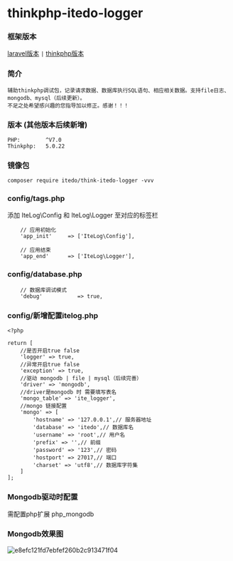 # thinkphp-itedo-logger

### 框架版本
<a href="https://github.com/hzp0szl/itedo-logger">laravel版本</a>
` | `
<a href="https://github.com/hzp0szl/think-itedo-logger">thinkphp版本</a>

### 简介
	辅助thinkphp调试包，记录请求数据、数据库执行SQL语句、相应相关数据。支持file日志、mongodb、mysql（后续更新）。
	不足之处希望感兴趣的您指导加以修正。感谢！！！

### 版本 (其他版本后续新增)
```
PHP:        ^V7.0
Thinkphp:   5.0.22
```

### 镜像包

```
composer require itedo/think-itedo-logger -vvv
```

### config/tags.php
添加 IteLog\Config 和 IteLog\Logger 至对应的标签栏
```
    // 应用初始化
    'app_init'     => ['IteLog\Config'],
    
    // 应用结束
    'app_end'      => ['IteLog\Logger'],
```
### config/database.php
```
    // 数据库调试模式
    'debug'           => true,
```
### config/新增配置itelog.php
```
<?php

return [
    //是否开启true false
    'logger' => true,
    //异常开启true false
    'exception' => true,
    //驱动 mongodb | file | mysql（后续完善）
    'driver' => 'mongodb',
    //driver是mongodb 时 需要填写表名
    'mongo_table' => 'ite_logger',
    //mongo 链接配置
    'mongo' => [
        'hostname' => '127.0.0.1',// 服务器地址
        'database' => 'itedo',// 数据库名
        'username' => 'root',// 用户名
        'prefix' => '',// 前缀
        'password' => '123',// 密码
        'hostport' => 27017,// 端口
        'charset' => 'utf8',// 数据库字符集
    ]
];
```

### Mongodb驱动时配置
需配置php扩展  php_mongodb

### Mongodb效果图
![e8efc121fd7ebfef260b2c913471f04](https://user-images.githubusercontent.com/25895643/161927827-37e95de2-c86a-4c10-bba1-83d29b7ff0c4.png)
